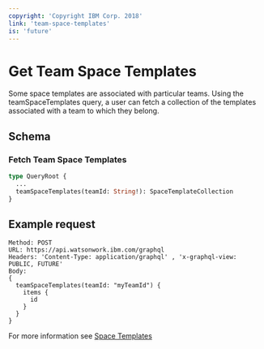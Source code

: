 ```yaml
---
copyright: 'Copyright IBM Corp. 2018'
link: 'team-space-templates'
is: 'future'
---
```


# Get Team Space Templates

Some space templates are associated with particular teams. 
Using the teamSpaceTemplates query, a user can fetch a collection of the templates associated with a team to which they belong.

## Schema

### Fetch Team Space Templates

```graphql
type QueryRoot {
  ...
  teamSpaceTemplates(teamId: String!): SpaceTemplateCollection
}
```

## Example request

~~~~
Method: POST
URL: https://api.watsonwork.ibm.com/graphql
Headers: 'Content-Type: application/graphql' , 'x-graphql-view: PUBLIC, FUTURE'
Body:
{
  teamSpaceTemplates(teamId: "myTeamId") {
    items {
      id
    }
  }
}
~~~~

For more information see [Space Templates](../guides/V1_space_template_main.md)